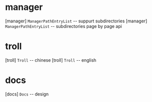 # manager

[manager] `ManagerPathEntryList` -- suppurt subdirectories
[manager] `ManagerPathEntryList` -- subdirectories page by page api

# troll

[troll] `Troll` -- chinese
[troll] `Troll` -- english

# docs

[docs] `Docs` -- design
